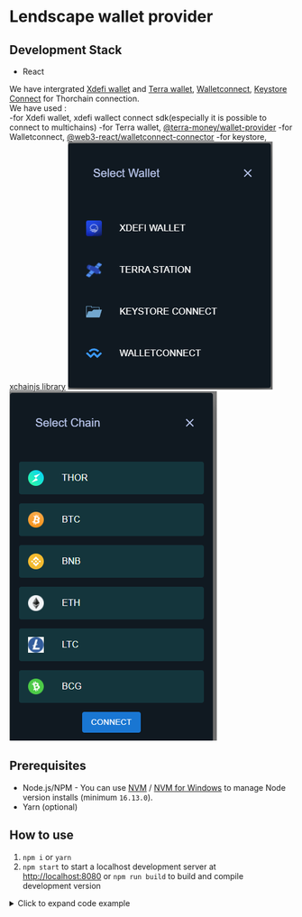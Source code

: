 # Lendscape wallet provider

## Development Stack
- React

We have intergrated [Xdefi wallet](https://chrome.google.com/webstore/detail/xdefi-wallet/hmeobnfnfcmdkdcmlblgagmfpfboieaf?hl=en) and [Terra wallet](https://chrome.google.com/webstore/detail/terra-station-wallet/aiifbnbfobpmeekipheeijimdpnlpgpp/related), [Walletconnect](https://chrome-stats.com/d/djmlnjfkgolclllleomgpgodjkmnjoec), [Keystore Connect](https://www.file-extension.info/format/keystore#:~:text=KEYSTORE%20is%20a%20file%20extension,programs%20distributed%20for%20Windows%20platform.) for Thorchain connection.<br />
We have used :<br />
    -for Xdefi wallet, xdefi wallect connect sdk(especially it is possible to connect to multichains)
    -for Terra wallet, [@terra-money/wallet-provider](https://www.npmjs.com/package/@terra-money/wallet-provider)
    -for Walletconnect, [@web3-react/walletconnect-connector](npmjs.com/package/@web3-react/walletconnect-connector)
    -for keystore, [xchainjs library](https://github.com/xchainjs/xchainjs-lib)
<img src="src/assets/img/readme/wallet.png"></img><br/>
<img src="src/assets/img/readme/chain.png"></img>
## Prerequisites
- Node.js/NPM - You can use [NVM](https://github.com/nvm-sh/nvm) / [NVM for Windows](https://github.com/coreybutler/nvm-windows) to manage Node version installs (minimum `16.13.0`).
- Yarn (optional)

## How to use
1. `npm i` or `yarn` 
1. `npm start` to start a localhost development server at [http://localhost:8080](http://localhost:3000) or `npm run build` to build and compile development version


<details>
<summary>Click to expand code example</summary>
<br />

**components/keystore.js**

```javascript
//keystore wallet create
const GenerateKeystore = async () => {
    const phrase = generatePhrase() 
    console.log(`phrase ${phrase}`)
    const isCorrect = validatePhrase(phrase)
    console.log(`Phrase valid?: ${isCorrect}`)
    const keystore = await encryptToKeyStore(phrase, password)
    console.log(keystore, "keystore")
    const jsonString = `data:text/json;chatset=utf-8,${encodeURIComponent(
        JSON.stringify(keystore)
        )}`;
    const link = document.createElement("a");
    link.href = jsonString;
    link.download = "keystore.txt";
    link.click();
}
```

**pages/Xdefi.js**

```javascript
//xdefi wallect connect function
const request = (object, method, params) => {
    console.debug({ object, method, params });
    try {
        object.request(
            {
                method,
                params: params,
            },
            (error, result) => {
                // request result handling
                console.debug("callback", error, result);
                this.lastResult = { error, result };
            }
        );
    } catch (e) {
        console.error(e);
        this.lastResult = `Error: ${e.message}`;
    }
}


```

</details>

